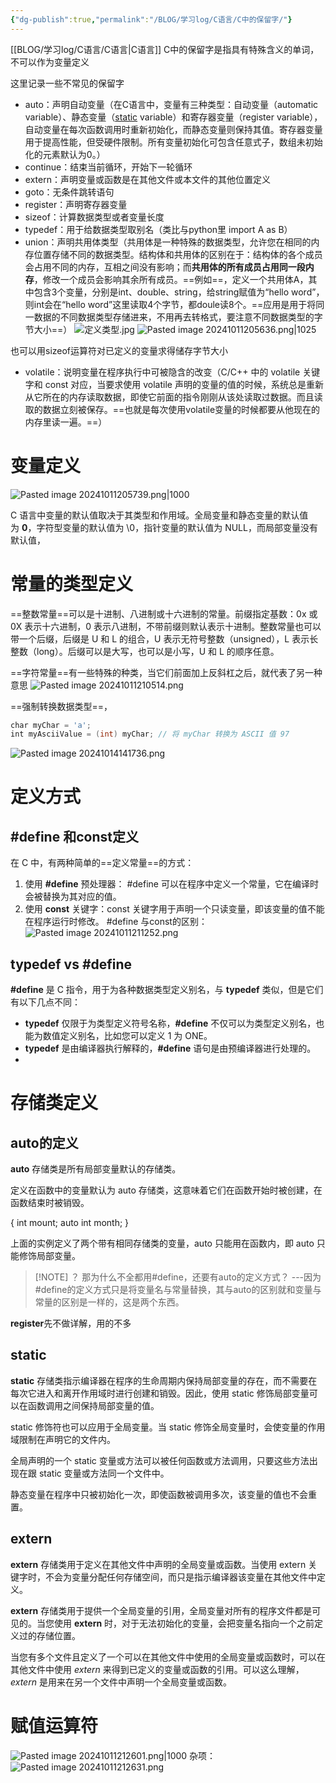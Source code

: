 ```yaml
---
{"dg-publish":true,"permalink":"/BLOG/学习log/C语言/C中的保留字/"}
---
```


[[BLOG/学习log/C语言/C语言\|C语言]]
C中的保留字是指具有特殊含义的单词，不可以作为变量定义

这里记录一些不常见的保留字
-  auto：声明自动变量（在C语言中，变量有三种类型：自动变量（automatic variable）、静态变量（[static](https://so.csdn.net/so/search?q=static&spm=1001.2101.3001.7020) variable）和寄存器变量（register variable），自动变量在每次函数调用时重新初始化，而静态变量则保持其值。寄存器变量用于提高性能，但受硬件限制。所有变量初始化可包含任意式子，数组未初始化的元素默认为0。）
- continue：结束当前循环，开始下一轮循环
- extern：声明变量或函数是在其他文件或本文件的其他位置定义
- goto：无条件跳转语句
- register：声明寄存器变量
- sizeof：计算数据类型或者变量长度
- typedef：用于给数据类型取别名（类比与python里 import A as B）
- union：声明共用体类型（共用体是一种特殊的数据类型，允许您在相同的内存位置存储不同的数据类型。结构体和共用体的区别在于：结构体的各个成员会占用不同的内存，互相之间没有影响；而**共用体的所有成员占用同一段内存**，修改一个成员会影响其余所有成员。==例如==，定义一个共用体A，其中包含3个变量，分别是int、double、string，给string赋值为“hello word”，则int会在“hello word”这里读取4个字节，都doule读8个。==应用是用于将同一数据的不同数据类型存储进来，不用再去转格式，要注意不同数据类型的字节大小==）
![定义类型.jpg](/img/user/BLOG/%E5%AD%A6%E4%B9%A0log/%E5%AE%9A%E4%B9%89%E7%B1%BB%E5%9E%8B.jpg)
![Pasted image 20241011205636.png|1025](/img/user/BLOG/%E5%AD%A6%E4%B9%A0log/Pasted%20image%2020241011205636.png)


也可以用sizeof运算符对已定义的变量求得储存字节大小

- volatile：说明变量在程序执行中可被隐含的改变（C/C++ 中的 volatile 关键字和 const 对应，当要求使用 volatile 声明的变量的值的时候，系统总是重新从它所在的内存读取数据，即使它前面的指令刚刚从该处读取过数据。而且读取的数据立刻被保存。==也就是每次使用volatile变量的时候都要从他现在的内存里读一遍。==）


# 变量定义
![Pasted image 20241011205739.png|1000](/img/user/BLOG/%E5%AD%A6%E4%B9%A0log/Pasted%20image%2020241011205739.png)

C 语言中变量的默认值取决于其类型和作用域。全局变量和静态变量的默认值为 **0**，字符型变量的默认值为 \0，指针变量的默认值为 NULL，而局部变量没有默认值，

# 常量的类型定义
==整数常量==可以是十进制、八进制或十六进制的常量。前缀指定基数：0x 或 0X 表示十六进制，0 表示八进制，不带前缀则默认表示十进制。整数常量也可以带一个后缀，后缀是 U 和 L 的组合，U 表示无符号整数（unsigned），L 表示长整数（long）。后缀可以是大写，也可以是小写，U 和 L 的顺序任意。

==字符常量==有一些特殊的种类，当它们前面加上反斜杠之后，就代表了另一种意思
![Pasted image 20241011210514.png](/img/user/BLOG/%E5%AD%A6%E4%B9%A0log/Pasted%20image%2020241011210514.png)

==强制转换数据类型==，
~~~c
char myChar = 'a';  
int myAsciiValue = (int) myChar; // 将 myChar 转换为 ASCII 值 97
~~~
![Pasted image 20241014141736.png](/img/user/BLOG/%E5%AD%A6%E4%B9%A0log/Pasted%20image%2020241014141736.png)

# 定义方式
## #define 和const定义
在 C 中，有两种简单的==定义常量==的方式：

1. 使用 **#define** 预处理器： #define 可以在程序中定义一个常量，它在编译时会被替换为其对应的值。
2. 使用 **const** 关键字：const 关键字用于声明一个只读变量，即该变量的值不能在程序运行时修改。
#define 与const的区别：
![Pasted image 20241011211252.png](/img/user/BLOG/%E5%AD%A6%E4%B9%A0log/Pasted%20image%2020241011211252.png)

## typedef vs #define

**#define** 是 C 指令，用于为各种数据类型定义别名，与 **typedef** 类似，但是它们有以下几点不同：

- **typedef** 仅限于为类型定义符号名称，**#define** 不仅可以为类型定义别名，也能为数值定义别名，比如您可以定义 1 为 ONE。
- **typedef** 是由编译器执行解释的，**#define** 语句是由预编译器进行处理的。
- 
# 存储类定义
## auto的定义
**auto** 存储类是所有局部变量默认的存储类。

定义在函数中的变量默认为 auto 存储类，这意味着它们在函数开始时被创建，在函数结束时被销毁。

{
   int mount;
   auto int month;
}

上面的实例定义了两个带有相同存储类的变量，auto 只能用在函数内，即 auto 只能修饰局部变量。


> [!NOTE] ？
> 那为什么不全都用#define，还要有auto的定义方式？
> ---因为#define的定义方式只是将变量名与常量替换，其与auto的区别就和变量与常量的区别是一样的，这是两个东西。

**register**先不做详解，用的不多

## static
**static** 存储类指示编译器在程序的生命周期内保持局部变量的存在，而不需要在每次它进入和离开作用域时进行创建和销毁。因此，使用 static 修饰局部变量可以在函数调用之间保持局部变量的值。

static 修饰符也可以应用于全局变量。当 static 修饰全局变量时，会使变量的作用域限制在声明它的文件内。

全局声明的一个 static 变量或方法可以被任何函数或方法调用，只要这些方法出现在跟 static 变量或方法同一个文件中。

静态变量在程序中只被初始化一次，即使函数被调用多次，该变量的值也不会重置。

## extern
**extern** 存储类用于定义在其他文件中声明的全局变量或函数。当使用 extern 关键字时，不会为变量分配任何存储空间，而只是指示编译器该变量在其他文件中定义。

**extern** 存储类用于提供一个全局变量的引用，全局变量对所有的程序文件都是可见的。当您使用 **extern** 时，对于无法初始化的变量，会把变量名指向一个之前定义过的存储位置。

当您有多个文件且定义了一个可以在其他文件中使用的全局变量或函数时，可以在其他文件中使用 _extern_ 来得到已定义的变量或函数的引用。可以这么理解，_extern_ 是用来在另一个文件中声明一个全局变量或函数。


# 赋值运算符
![Pasted image 20241011212601.png|1000](/img/user/BLOG/%E5%AD%A6%E4%B9%A0log/Pasted%20image%2020241011212601.png)
杂项：
![Pasted image 20241011212631.png](/img/user/BLOG/%E5%AD%A6%E4%B9%A0log/Pasted%20image%2020241011212631.png)

